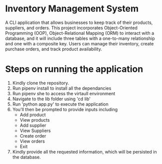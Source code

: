 # Inventory Management System

A CLI application that allows businesses to keep track of their products, suppliers, and orders. 
This project incorporates Object-Oriented Programming (OOP), Object-Relational Mapping (ORM) to interact with a database, and it will include three tables with a one-to-many relationship and one with a composite key. 
Users can manage their inventory, create purchase orders, and track product availability.

# Steps on running the application

1. Kindly clone the repository.
2. Run pipenv install to install all the dependancies
3. Run pipenv she to access the virtaull environment
4. Navigate to the lib folder using 'cd lib'
5. Run 'python app.py' to execute the application
6. You'll then be prompted to provide inputs including
     - Add product
     - View products
     - Add supplier
     - View Suppliers
     - Create order
     - View orders
     - Exit
7. Kindly provide all the requested information, which will be persisted in the database.

